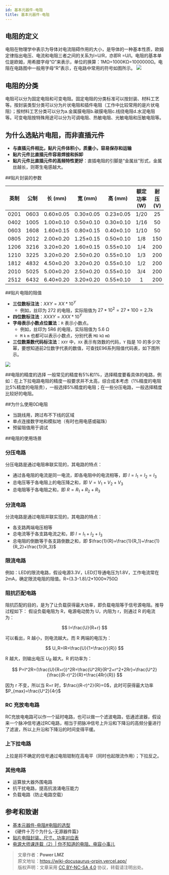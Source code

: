 ```yaml
---
id: 基本元器件-电阻
title: 基本元器件-电阻               
---
```


## 电阻的定义

电阻在物理学中表示为导体对电流阻碍作用的大小，是导体的一种基本性质，欧姆定律指出电压、电流和电阻三者之间的关系为I=U/R，亦即R =U/I。电阻的基本单位是欧姆，用希腊字母“Ω”来表示，单位的换算：1MΩ=1000KΩ=1000000Ω。电阻在电路图中一般用字母“R”表示，在电路中常用的符号如图所示。
![](https://img-blog.csdn.net/20131105194931937)

## 电阻的分类

电阻可以分为固定电阻和可变电阻。固定电阻的分类标准可以按封装、材料工艺等。按封装类型分类可以分为片状电阻和插件电阻（工作中比较常用的是片状电阻）；按材料工艺分类可以分为a.金属膜电阻b.碳膜电阻c.线绕电阻d.水泥电阻等。可变电阻按特殊用途可以分为可调电阻、热敏电阻、光敏电阻和压敏电阻等。

## 为什么选贴片电阻，而非直插元件

- **与直插元件相比，贴片元件体积小，质量小，容易保存和运输**
- **贴片元件比直插元件容易焊接和拆卸**
- **贴片元件比直插元件的高频特性更好**：直插电阻的引脚是“金属丝”形式，金属丝越长，则寄生电感越大。

##贴片封装的参数

| 英制 | 公制 |  长 (mm)  |  宽 (mm)  |  高 (mm)  | 额定功率 (W) | 耐压 (V) |
| :--: | :--: | :-------: | :-------: | :-------: | :----------: | :------: |
| 0201 | 0603 | 0.60±0.05 | 0.30±0.05 | 0.23±0.05 |     1/20     |    25    |
| 0402 | 1005 | 1.00±0.10 | 0.50±0.10 | 0.30±0.10 |     1/16     |    50    |
| 0603 | 1608 | 1.60±0.15 | 0.80±0.15 | 0.40±0.10 |     1/10     |    50    |
| 0805 | 2012 | 2.00±0.20 | 1.25±0.15 | 0.50±0.10 |     1/8      |   150    |
| 1206 | 3216 | 3.20±0.20 | 1.60±0.15 | 0.55±0.10 |     1/4      |   200    |
| 1210 | 3225 | 3.20±0.20 | 2.50±0.20 | 0.55±0.10 |     1/3      |   200    |
| 1812 | 4832 | 4.50±0.20 | 3.20±0.20 | 0.55±0.10 |     1/2      |   200    |
| 2010 | 5025 | 5.00±0.20 | 2.50±0.20 | 0.55±0.10 |     3/4      |   200    |
| 2512 | 6432 | 6.40±0.20 | 3.20±0.20 | 0.55±0.10 |      1       |   200    |

##贴片电阻的阻值

- **三位数标注法**：$XXY = XX * 10^Y$
  - 例如，丝印为 272 的电阻，实际阻值为 $27 * 10^2=27 * 100=2.7k$
- **四位数标注法**：$XXXY = XXX * 10^Y$
- **字母表示小数点位置法**：`R` 表示小数点。
  - 例如，丝印为 5R6 的电阻，实际阻值为 5.6 Ω
  - `M` `k` `m` 也都可以表示小数点，分别代表 `MΩ` `kΩ` `mΩ`
- **三位数乘数代码标注法**：`XXY` 中，`XX` 表示有效数的代码，`Y` 指是 10 的多少次幂，要想知道前2位数字代表的数值，可查找E96系列阻值代码表，如下图所示。

![](https://wiki-media-1253965369.cos.ap-guangzhou.myqcloud.com/img/20210704112625.png)

##电阻的精度的选择
一般常见的精度有5%和1%，选择精度要看具体的电路，例如：在上下拉电路电阻的精度一般要求并不太高，综合成本考虑（1%精度的电阻比5%精度的电阻贵），一般选择5%精度的电阻；在一些分压电路，一般选择精度比较好的电阻。

##为什么使用0Ω电阻

- 当跳线用，跨过布不下线的区域
- 单点连接数字地和模拟地（有时也用电感或磁珠）
- 预留阻值用于调试

##电阻的使用场景

### 分压电路

分压电路是通过电阻串联实现的，其电路的特点：

- 通过各电阻的电流是同一电流，即各电阻中的电流相等，即 $I = I_1 = I_2 = I_3$
- 总电压等于各电阻上的电压降之和，即 $V= V_1 + V_2 + V_3$
- 总电阻等于各电阻之和，即 $R=R_1 + R_2 +R_3$

### 分流电路

分流电路是通过电阻并联实现的，其电路的特点：

- 各支路两端电压相等
- 总电流等于各支路电流之和，即 $I= I_1 + I_2 + I_3$
- 总电阻的倒数等于各支路倒数之和，即 $\frac{1}{R}=\frac{1}{R_1}+\frac{1}{R_2}+\frac{1}{R_3}$

### 限流电路

例如：LED的限流电路，假设电源3.3V，LED灯导通电压为1.8V，工作电流常在2mA，确定限流电阻的阻值。R=(3.3-1.8)/2*1000≈750Ω

### 阻抗匹配电路

阻抗匹配的目的，是为了让负载获得最大功率，即负载电阻等于信号源电阻。推导过程如下：
假设负载电阻为 R，电源电动势为 U，内阻为 r，则通过 R 的电流为：

$$
I=\frac{U}{R+r}
$$

可以看出，R 越小，则电流越大。而 R 两端的电压为：

$$
U_R=IR=\frac{U}{1+\frac{r}{R}}
$$

R 越大，则输出电压 $U_R$ 越大。R 的功率为：

$$
P=I^2R=(\frac{U}{R+r})^2R=\frac{U^2R}{R^2+r^2+2Rr}=\frac{U^2}{\frac{(R-r)^2}{R}+\frac{4Rr}{R}}
$$

因为 r 不变，所以当 R=r 时，$\frac{(R-r)^2}{R}=0$，此时可获得最大功率 $P_{max}=\frac{U^2}{4r}$

### RC 充放电电路

RC充放电电路可以作一个延时电路，也可以做一个滤波电路，低通滤波器，假设来一个脉冲信号通过RC电路，相当于把脉冲信号上升沿和下降沿的高频分量进行了滤波，所以上升沿和下降沿的时间变得平缓。

### 上下拉电路

上拉是将不确定的信号通过电阻钳制在高电平（同时也起限流作用）；下拉反之。

### 其他电路

- 运算放大器外围电路
- 抗干扰电路，提高抗浪涌电压能力
- 负载电路（防止电路空载）

## 参考和致谢
- [基本元器件-电阻#电阻的选型](https://wiki-power.com)
- 《硬件十万个为什么-无源器件篇》
- [贴片电阻封装、尺寸、功率对应表](http://www.fxdzw.com/rmjb/%E8%B4%B4%E7%89%87%E7%94%B5%E9%98%BB%E5%B0%81%E8%A3%85%E3%80%81%E5%B0%BA%E5%AF%B8%E3%80%81%E5%8A%9F%E7%8E%87%E5%AF%B9%E5%BA%94%E8%A1%A8.pdf)
- [电源大师课连载（2）| 你不知道的电阻、电容小事儿](https://mp.weixin.qq.com/s/HUWal1ooXUn9PYKf89oGSQ)

> 文章作者：**Power LMZ**  
> 原文地址：https://wiki-docusaurus-orpin.vercel.app/  
> 版权声明：文章采用 [CC BY-NC-SA 4.0](https://creativecommons.org/licenses/by/4.0/deed.zh) 协议，转载请注明出处。
